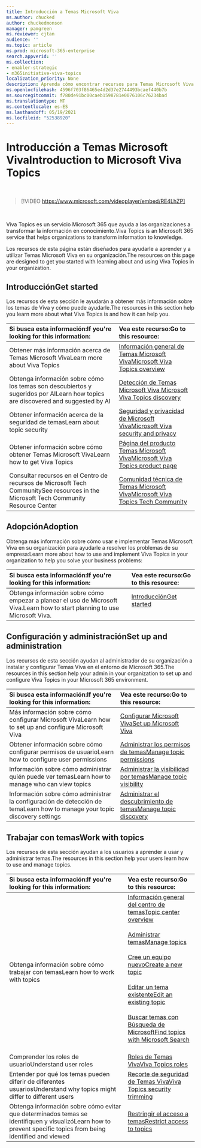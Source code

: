 ```yaml
---
title: Introducción a Temas Microsoft Viva
ms.author: chucked
author: chuckedmonson
manager: pamgreen
ms.reviewer: cjtan
audience: ''
ms.topic: article
ms.prod: microsoft-365-enterprise
search.appverid: ''
ms.collection:
- enabler-strategic
- m365initiative-viva-topics
localization_priority: None
description: Aprenda cómo encontrar recursos para Temas Microsoft Viva
ms.openlocfilehash: 4596f703f86465e4d2d37e2744493bcaef440b7b
ms.sourcegitcommit: f780de91bc00caeb1598781e0076106c76234bad
ms.translationtype: MT
ms.contentlocale: es-ES
ms.lasthandoff: 05/19/2021
ms.locfileid: "52538920"
---
```

# <a name="introduction-to-microsoft-viva-topics"></a><span data-ttu-id="384fb-103">Introducción a Temas Microsoft Viva</span><span class="sxs-lookup"><span data-stu-id="384fb-103">Introduction to Microsoft Viva Topics</span></span>

</br>

> [!VIDEO https://www.microsoft.com/videoplayer/embed/RE4LhZP]  

</br>


<span data-ttu-id="384fb-104">Viva Topics es un servicio Microsoft 365 que ayuda a las organizaciones a transformar la información en conocimiento.</span><span class="sxs-lookup"><span data-stu-id="384fb-104">Viva Topics is an Microsoft 365 service that helps organizations to transform information to knowledge.</span></span>

<span data-ttu-id="384fb-105">Los recursos de esta página están diseñados para ayudarle a aprender y a utilizar Temas Microsoft Viva en su organización.</span><span class="sxs-lookup"><span data-stu-id="384fb-105">The resources on this page are designed to get you started with learning about and using Viva Topics in your organization.</span></span>

## <a name="get-started"></a><span data-ttu-id="384fb-106">Introducción</span><span class="sxs-lookup"><span data-stu-id="384fb-106">Get started</span></span>

<span data-ttu-id="384fb-107">Los recursos de esta sección le ayudarán a obtener más información sobre los temas de Viva y cómo puede ayudarle.</span><span class="sxs-lookup"><span data-stu-id="384fb-107">The resources in this section help you learn more about what Viva Topics is and how it can help you.</span></span>

| <span data-ttu-id="384fb-108">Si busca esta información:</span><span class="sxs-lookup"><span data-stu-id="384fb-108">If you're looking for this information:</span></span> | <span data-ttu-id="384fb-109">Vea este recurso:</span><span class="sxs-lookup"><span data-stu-id="384fb-109">Go to this resource:</span></span> |
|:-----|:-----|
|<span data-ttu-id="384fb-110">Obtener más información acerca de Temas Microsoft Viva</span><span class="sxs-lookup"><span data-stu-id="384fb-110">Learn more about Viva Topics</span></span>|[<span data-ttu-id="384fb-111">Información general de Temas Microsoft Viva</span><span class="sxs-lookup"><span data-stu-id="384fb-111">Microsoft Viva Topics overview</span></span>](topic-experiences-overview.md)|
|<span data-ttu-id="384fb-112">Obtenga información sobre cómo los temas son descubiertos y sugeridos por AI</span><span class="sxs-lookup"><span data-stu-id="384fb-112">Learn how topics are discovered and suggested by AI</span></span>|[<span data-ttu-id="384fb-113">Detección de Temas Microsoft Viva </span><span class="sxs-lookup"><span data-stu-id="384fb-113">Microsoft Viva Topics discovery</span></span>](topic-experiences-discovery.md)|
|<span data-ttu-id="384fb-114">Obtener información acerca de la seguridad de temas</span><span class="sxs-lookup"><span data-stu-id="384fb-114">Learn about topic security</span></span>|[<span data-ttu-id="384fb-115">Seguridad y privacidad de Microsoft Viva</span><span class="sxs-lookup"><span data-stu-id="384fb-115">Microsoft Viva security and privacy</span></span>](topic-experiences-security-privacy.md)|
|<span data-ttu-id="384fb-116">Obtener información sobre cómo obtener Temas Microsoft Viva</span><span class="sxs-lookup"><span data-stu-id="384fb-116">Learn how to get Viva Topics</span></span>|[<span data-ttu-id="384fb-117">Página del producto Temas Microsoft Viva</span><span class="sxs-lookup"><span data-stu-id="384fb-117">Microsoft Viva Topics product page</span></span>](https://www.microsoft.com/microsoft-viva/topics?activetab=pivot%3aoverviewtab)|
|<span data-ttu-id="384fb-118">Consultar recursos en el Centro de recursos de Microsoft Tech Community</span><span class="sxs-lookup"><span data-stu-id="384fb-118">See resources in the Microsoft Tech Community Resource Center</span></span>|[<span data-ttu-id="384fb-119">Comunidad técnica de Temas Microsoft Viva</span><span class="sxs-lookup"><span data-stu-id="384fb-119">Microsoft Viva Topics Tech Community</span></span>](https://resources.techcommunity.microsoft.com/viva-topics/)|



## <a name="adoption"></a><span data-ttu-id="384fb-120">Adopción</span><span class="sxs-lookup"><span data-stu-id="384fb-120">Adoption</span></span>

<span data-ttu-id="384fb-121">Obtenga más información sobre cómo usar e implementar Temas Microsoft Viva en su organización para ayudarle a resolver los problemas de su empresa:</span><span class="sxs-lookup"><span data-stu-id="384fb-121">Learn more about how to use and implement Viva Topics in your organization to help you solve your business problems:</span></span> 

| <span data-ttu-id="384fb-122">Si busca esta información:</span><span class="sxs-lookup"><span data-stu-id="384fb-122">If you're looking for this information:</span></span> | <span data-ttu-id="384fb-123">Vea este recurso:</span><span class="sxs-lookup"><span data-stu-id="384fb-123">Go to this resource:</span></span> |
|:-----|:-----|
|<span data-ttu-id="384fb-124">Obtenga información sobre cómo empezar a planear el uso de Microsoft Viva.</span><span class="sxs-lookup"><span data-stu-id="384fb-124">Learn how to start planning to use Microsoft Viva.</span></span> |[<span data-ttu-id="384fb-125">Introducción</span><span class="sxs-lookup"><span data-stu-id="384fb-125">Get started</span></span>](topics-adoption-getstarted.md)<br><br>|  

## <a name="set-up-and-administration"></a><span data-ttu-id="384fb-126">Configuración y administración</span><span class="sxs-lookup"><span data-stu-id="384fb-126">Set up and administration</span></span>

<span data-ttu-id="384fb-127">Los recursos de esta sección ayudan al administrador de su organización a instalar y configurar Temas Viva en el entorno de Microsoft 365.</span><span class="sxs-lookup"><span data-stu-id="384fb-127">The resources in this section help your admin in your organization to set up and configure Viva Topics in your Microsoft 365 environment.</span></span>

| <span data-ttu-id="384fb-128">Si busca esta información:</span><span class="sxs-lookup"><span data-stu-id="384fb-128">If you're looking for this information:</span></span> | <span data-ttu-id="384fb-129">Vea este recurso:</span><span class="sxs-lookup"><span data-stu-id="384fb-129">Go to this resource:</span></span> |
|:-----|:-----|
|<span data-ttu-id="384fb-130">Más información sobre cómo configurar Microsoft Viva</span><span class="sxs-lookup"><span data-stu-id="384fb-130">Learn how to set up and configure Microsoft Viva</span></span>|[<span data-ttu-id="384fb-131">Configurar Microsoft Viva</span><span class="sxs-lookup"><span data-stu-id="384fb-131">Set up Microsoft Viva</span></span>](set-up-topic-experiences.md)|
|<span data-ttu-id="384fb-132">Obtener información sobre cómo configurar permisos de usuario</span><span class="sxs-lookup"><span data-stu-id="384fb-132">Learn how to configure user permissions</span></span>|[<span data-ttu-id="384fb-133">Administrar los permisos de temas</span><span class="sxs-lookup"><span data-stu-id="384fb-133">Manage topic permissions</span></span>](topic-experiences-user-permissions.md)|
|<span data-ttu-id="384fb-134">Información sobre cómo administrar quién puede ver temas</span><span class="sxs-lookup"><span data-stu-id="384fb-134">Learn how to manage who can view topics</span></span>|[<span data-ttu-id="384fb-135">Administrar la visibilidad por temas</span><span class="sxs-lookup"><span data-stu-id="384fb-135">Manage topic visibility</span></span>](topic-experiences-knowledge-rules.md)|
|<span data-ttu-id="384fb-136">Información sobre cómo administrar la configuración de detección de tema</span><span class="sxs-lookup"><span data-stu-id="384fb-136">Learn how to manage your topic discovery settings</span></span>|[<span data-ttu-id="384fb-137">Administrar el descubrimiento de temas</span><span class="sxs-lookup"><span data-stu-id="384fb-137">Manage topic discovery</span></span>](topic-experiences-discovery.md)|

## <a name="work-with-topics"></a><span data-ttu-id="384fb-138">Trabajar con temas</span><span class="sxs-lookup"><span data-stu-id="384fb-138">Work with topics</span></span>

<span data-ttu-id="384fb-139">Los recursos de esta sección ayudan a los usuarios a aprender a usar y administrar temas.</span><span class="sxs-lookup"><span data-stu-id="384fb-139">The resources in this section help your users learn how to use and manage topics.</span></span>

| <span data-ttu-id="384fb-140">Si busca esta información:</span><span class="sxs-lookup"><span data-stu-id="384fb-140">If you're looking for this information:</span></span> | <span data-ttu-id="384fb-141">Vea este recurso:</span><span class="sxs-lookup"><span data-stu-id="384fb-141">Go to this resource:</span></span> |
|:-----|:-----|
|<span data-ttu-id="384fb-142">Obtenga información sobre cómo trabajar con temas</span><span class="sxs-lookup"><span data-stu-id="384fb-142">Learn how to work with topics</span></span>|[<span data-ttu-id="384fb-143">Información general del centro de temas</span><span class="sxs-lookup"><span data-stu-id="384fb-143">Topic center overview</span></span>](topic-center-overview.md)<br><br>[<span data-ttu-id="384fb-144">Administrar temas</span><span class="sxs-lookup"><span data-stu-id="384fb-144">Manage topics</span></span>](manage-topics.md)<br><br>[<span data-ttu-id="384fb-145">Cree un equipo nuevo</span><span class="sxs-lookup"><span data-stu-id="384fb-145">Create a new topic</span></span>](create-a-topic.md)<br><br>[<span data-ttu-id="384fb-146">Editar un tema existente</span><span class="sxs-lookup"><span data-stu-id="384fb-146">Edit an existing topic</span></span>](edit-a-topic.md)<br><br>[<span data-ttu-id="384fb-147">Buscar temas con Búsqueda de Microsoft</span><span class="sxs-lookup"><span data-stu-id="384fb-147">Find topics with Microsoft Search</span></span>](search.md)<br><br>|
|<span data-ttu-id="384fb-148">Comprender los roles de usuario</span><span class="sxs-lookup"><span data-stu-id="384fb-148">Understand user roles</span></span>|[<span data-ttu-id="384fb-149">Roles de Temas Viva</span><span class="sxs-lookup"><span data-stu-id="384fb-149">Viva Topics roles</span></span>](topic-experiences-roles.md)|
|<span data-ttu-id="384fb-150">Entender por qué los temas pueden diferir de diferentes usuarios</span><span class="sxs-lookup"><span data-stu-id="384fb-150">Understand why topics might differ to different users</span></span>|[<span data-ttu-id="384fb-151">Recorte de seguridad de Temas Viva</span><span class="sxs-lookup"><span data-stu-id="384fb-151">Viva Topics security trimming</span></span>](topic-experiences-security-trimming.md)|
|<span data-ttu-id="384fb-152">Obtenga información sobre cómo evitar que determinados temas se identifiquen y visualizó</span><span class="sxs-lookup"><span data-stu-id="384fb-152">Learn how to prevent specific topics from being identified and viewed</span></span>|[<span data-ttu-id="384fb-153">Restringir el acceso a temas</span><span class="sxs-lookup"><span data-stu-id="384fb-153">Restrict access to topics</span></span>](restrict-access-to-topics.md)|




